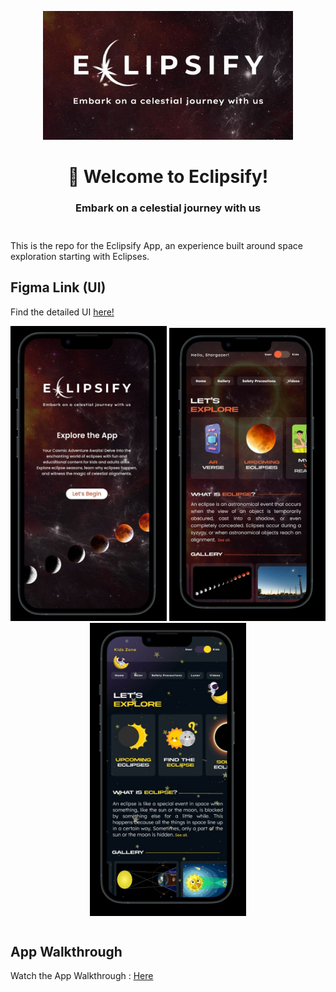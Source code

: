 <div align="center" style="margin-top: 1em; margin-bottom: 3em;">
  <a href="https://eclipsify.co"><img alt="eclipsify logo" src="git-assets/eclipsify-logo.jpeg" alt="eclipsify.co" width="400"></a>
  <h1>👋 Welcome to Eclipsify!</h1>
  <h3>Embark on a celestial journey with us</h3>
</div>

This is the repo for the Eclipsify App, an experience built around space exploration starting with Eclipses.

## Figma Link (UI)
Find the detailed UI [here!](https://www.figma.com/file/mTu99F6os5cN1Pnx7FzEaB/Hackout?type=design&node-id=0%3A1&mode=design&t=QM1erxePM5kbw5mw-1)

<div align="center" style="margin-top: 1em; margin-bottom: 3em;">
  <img alt="eclipsify mockup" src="git-assets/el-1.jpeg" alt="eclipsify.co" width="250">
  <img alt="eclipsify mockup" src="git-assets/el-2.jpeg" alt="eclipsify.co" width="250">
  <img alt="eclipsify mockup" src="git-assets/el-3.jpeg" alt="eclipsify.co" width="250">
</div>

## App Walkthrough

Watch the App Walkthrough : [Here](https://drive.google.com/file/d/1O2YaR_Vm6k7m1nq-SIAgH1pCcmcQDAwZ/view?usp=sharing)

